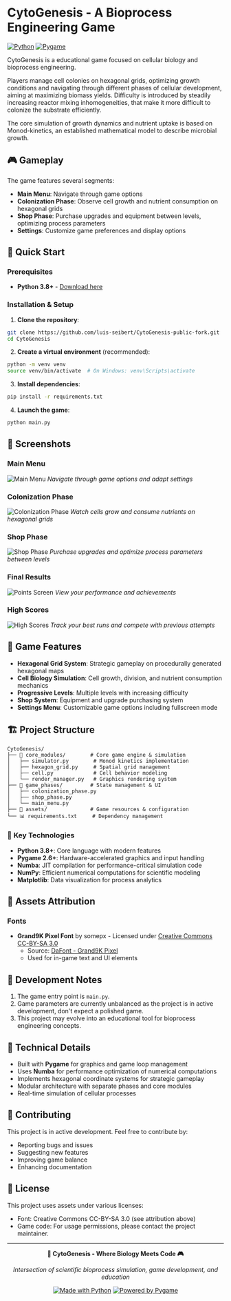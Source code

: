 # CytoGenesis - A Bioprocess Engineering Game

[![Python](https://img.shields.io/badge/Python-3.8%2B-blue)](https://www.python.org/)
[![Pygame](https://img.shields.io/badge/Pygame-2.6.1-green)](https://www.pygame.org/)

CytoGenesis is a educational game focused on cellular biology and bioprocess engineering. 

Players manage cell colonies on hexagonal grids, optimizing growth conditions and navigating through different phases of cellular development, aiming at maximizing biomass yields. Difficulty is introduced by steadily increasing reactor mixing inhomogeneities, that make it more difficult to colonize the substrate efficiently.

The core simulation of growth dynamics and nutrient uptake is based on Monod-kinetics, an established mathematical model to describe microbial growth.

## 🎮 Gameplay

The game features several segments:
- **Main Menu**: Navigate through game options
- **Colonization Phase**: Observe cell growth and nutrient consumption on hexagonal grids
- **Shop Phase**: Purchase upgrades and equipment between levels, optimizing process parameters
- **Settings**: Customize game preferences and display options

## 🚀 Quick Start

### Prerequisites
- **Python 3.8+** - [Download here](https://www.python.org/downloads/)

### Installation & Setup

1. **Clone the repository**:
```bash
git clone https://github.com/luis-seibert/CytoGenesis-public-fork.git
cd CytoGenesis
```

2. **Create a virtual environment** (recommended):
```bash
python -m venv venv
source venv/bin/activate  # On Windows: venv\Scripts\activate
```

3. **Install dependencies**:
```bash
pip install -r requirements.txt
```

4. **Launch the game**:
```bash
python main.py
```

## 📸 Screenshots

### Main Menu
![Main Menu](screen_shots/demo_main_menu.png)
*Navigate through game options and adapt settings*

### Colonization Phase
![Colonization Phase](screen_shots/demo_colonization_phase.png)
*Watch cells grow and consume nutrients on hexagonal grids*

### Shop Phase
![Shop Phase](screen_shots/demo_shop_phase.png)
*Purchase upgrades and optimize process parameters between levels*

### Final Results
![Points Screen](screen_shots/demo_points_screen.png)
*View your performance and achievements*

### High Scores
![High Scores](screen_shots/demo_highscores.png)
*Track your best runs and compete with previous attempts*

## 🎯 Game Features

- **Hexagonal Grid System**: Strategic gameplay on procedurally generated hexagonal maps
- **Cell Biology Simulation**: Cell growth, division, and nutrient consumption mechanics
- **Progressive Levels**: Multiple levels with increasing difficulty
- **Shop System**: Equipment and upgrade purchasing system
- **Settings Menu**: Customizable game options including fullscreen mode

## 🏗️ Project Structure

```
CytoGenesis/
├── 📁 core_modules/        # Core game engine & simulation
│   ├── simulator.py        # Monod kinetics implementation
│   ├── hexagon_grid.py     # Spatial grid management
│   ├── cell.py             # Cell behavior modeling
│   └── render_manager.py   # Graphics rendering system
├── 📁 game_phases/         # State management & UI
│   ├── colonization_phase.py
│   ├── shop_phase.py
│   └── main_menu.py
├── 📁 assets/              # Game resources & configuration
└── 📊 requirements.txt     # Dependency management
```

### 🔧 **Key Technologies**
- **Python 3.8+**: Core language with modern features
- **Pygame 2.6+**: Hardware-accelerated graphics and input handling
- **Numba**: JIT compilation for performance-critical simulation code
- **NumPy**: Efficient numerical computations for scientific modeling
- **Matplotlib**: Data visualization for process analytics

## 🎨 Assets Attribution

### Fonts
- **Grand9K Pixel Font** by somepx - Licensed under [Creative Commons CC-BY-SA 3.0](https://creativecommons.org/licenses/by-sa/3.0/)
  - Source: [DaFont - Grand9K Pixel](https://www.dafont.com/grand9k-pixel.font)
  - Used for in-game text and UI elements

## 📝 Development Notes

1. The game entry point is `main.py`.
2. Game parameters are currently unbalanced as the project is in active development, don't expect a polished game.
3. This project may evolve into an educational tool for bioprocess engineering concepts.

## 🔧 Technical Details

- Built with **Pygame** for graphics and game loop management
- Uses **Numba** for performance optimization of numerical computations
- Implements hexagonal coordinate systems for strategic gameplay
- Modular architecture with separate phases and core modules
- Real-time simulation of cellular processes

## 🤝 Contributing

This project is in active development. Feel free to contribute by:
- Reporting bugs and issues
- Suggesting new features
- Improving game balance
- Enhancing documentation

## 📄 License

This project uses assets under various licenses:
- Font: Creative Commons CC-BY-SA 3.0 (see attribution above)
- Game code: For usage permissions, please contact the project maintainer.

---

<div align="center">

**🧬 CytoGenesis - Where Biology Meets Code 🎮**

*Intersection of scientific bioprocess simulation, game development, and education*

[![Made with Python](https://img.shields.io/badge/Made%20with-Python-1f425f.svg)](https://www.python.org/)
[![Powered by Pygame](https://img.shields.io/badge/Powered%20by-Pygame-blue.svg)](https://www.pygame.org/)

</div>